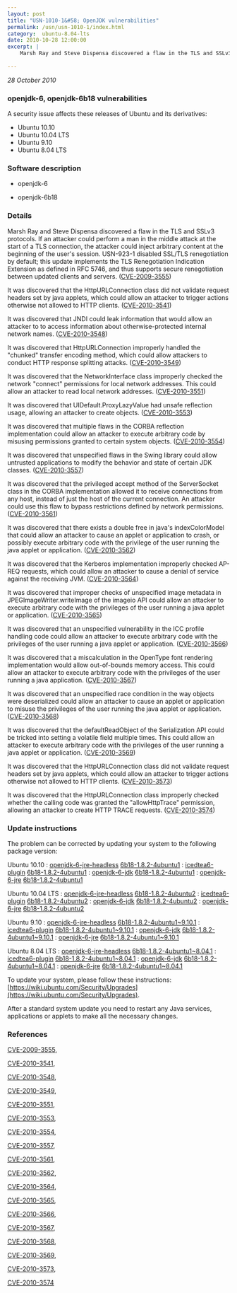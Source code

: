 ```yaml
---
layout: post
title: "USN-1010-1&#58; OpenJDK vulnerabilities"
permalink: /usn/usn-1010-1/index.html
category:  ubuntu-8.04-lts
date: 2010-10-28 12:00:00
excerpt: |
    Marsh Ray and Steve Dispensa discovered a flaw in the TLS and SSLv3 protocols. If an attacker could perform a man in the middle attack at the start of a TLS connection, the attacker could inject arbitrary content at the beginning of the user&#39;s session. USN-923-1 disabled SSL/TLS renegotiation by default; this update implements the TLS Renegotiation Indication Extension as defined in RFC 5746, and thus supports secure renegotiation between updated clients and servers. ([CVE-2009-3555](http://people.ubuntu.com/~ubuntu-security/cve/CVE-2009-3555))
    
--- 
```

 
 

*28 October 2010*

### openjdk-6, openjdk-6b18 vulnerabilities

A security issue affects these releases of Ubuntu and its derivatives:

* Ubuntu 10.10
* Ubuntu 10.04 LTS
* Ubuntu 9.10
* Ubuntu 8.04 LTS

### Software description

* openjdk-6 

* openjdk-6b18 

### Details

Marsh Ray and Steve Dispensa discovered a flaw in the TLS and SSLv3 protocols. If an attacker could perform a man in the middle attack at the start of a TLS connection, the attacker could inject arbitrary content at the beginning of the user&#39;s session. USN-923-1 disabled SSL/TLS renegotiation by default; this update implements the TLS Renegotiation Indication Extension as defined in RFC 5746, and thus supports secure renegotiation between updated clients and servers. ([CVE-2009-3555](http://people.ubuntu.com/~ubuntu-security/cve/CVE-2009-3555))

It was discovered that the HttpURLConnection class did not validate request headers set by java applets, which could allow an attacker to trigger actions otherwise not allowed to HTTP clients. ([CVE-2010-3541](http://people.ubuntu.com/~ubuntu-security/cve/CVE-2010-3541))

It was discovered that JNDI could leak information that would allow an attacker to to access information about otherwise-protected internal network names. ([CVE-2010-3548](http://people.ubuntu.com/~ubuntu-security/cve/CVE-2010-3548))

It was discovered that HttpURLConnection improperly handled the &quot;chunked&quot; transfer encoding method, which could allow attackers to conduct HTTP response splitting attacks. ([CVE-2010-3549](http://people.ubuntu.com/~ubuntu-security/cve/CVE-2010-3549))

It was discovered that the NetworkInterface class improperly checked the network &quot;connect&quot; permissions for local network addresses. This could allow an attacker to read local network addresses. ([CVE-2010-3551](http://people.ubuntu.com/~ubuntu-security/cve/CVE-2010-3551))

It was discovered that UIDefault.ProxyLazyValue had unsafe reflection usage, allowing an attacker to create objects. ([CVE-2010-3553](http://people.ubuntu.com/~ubuntu-security/cve/CVE-2010-3553))

It was discovered that multiple flaws in the CORBA reflection implementation could allow an attacker to execute arbitrary code by misusing permissions granted to certain system objects. ([CVE-2010-3554](http://people.ubuntu.com/~ubuntu-security/cve/CVE-2010-3554))

It was discovered that unspecified flaws in the Swing library could allow untrusted applications to modify the behavior and state of certain JDK classes. ([CVE-2010-3557](http://people.ubuntu.com/~ubuntu-security/cve/CVE-2010-3557))

It was discovered that the privileged accept method of the ServerSocket class in the CORBA implementation allowed it to receive connections from any host, instead of just the host of the current connection. An attacker could use this flaw to bypass restrictions defined by network permissions. ([CVE-2010-3561](http://people.ubuntu.com/~ubuntu-security/cve/CVE-2010-3561))

It was discovered that there exists a double free in java&#39;s indexColorModel that could allow an attacker to cause an applet or application to crash, or possibly execute arbitrary code with the privilege of the user running the java applet or application. ([CVE-2010-3562](http://people.ubuntu.com/~ubuntu-security/cve/CVE-2010-3562))

It was discovered that the Kerberos implementation improperly checked AP-REQ requests, which could allow an attacker to cause a denial of service against the receiving JVM. ([CVE-2010-3564](http://people.ubuntu.com/~ubuntu-security/cve/CVE-2010-3564))

It was discovered that improper checks of unspecified image metadata in JPEGImageWriter.writeImage of the imageio API could allow an attacker to execute arbitrary code with the privileges of the user running a java applet or application. ([CVE-2010-3565](http://people.ubuntu.com/~ubuntu-security/cve/CVE-2010-3565))

It was discovered that an unspecified vulnerability in the ICC profile handling code could allow an attacker to execute arbitrary code with the privileges of the user running a java applet or application. ([CVE-2010-3566](http://people.ubuntu.com/~ubuntu-security/cve/CVE-2010-3566))

It was discovered that a miscalculation in the OpenType font rendering implementation would allow out-of-bounds memory access. This could allow an attacker to execute arbitrary code with the privileges of the user running a java application. ([CVE-2010-3567](http://people.ubuntu.com/~ubuntu-security/cve/CVE-2010-3567))

It was discovered that an unspecified race condition in the way objects were deserialized could allow an attacker to cause an applet or application to misuse the privileges of the user running the java applet or application. ([CVE-2010-3568](http://people.ubuntu.com/~ubuntu-security/cve/CVE-2010-3568))

It was discovered that the defaultReadObject of the Serialization API could be tricked into setting a volatile field multiple times. This could allow an attacker to execute arbitrary code with the privileges of the user running a java applet or application. ([CVE-2010-3569](http://people.ubuntu.com/~ubuntu-security/cve/CVE-2010-3569))

It was discovered that the HttpURLConnection class did not validate request headers set by java applets, which could allow an attacker to trigger actions otherwise not allowed to HTTP clients. ([CVE-2010-3573](http://people.ubuntu.com/~ubuntu-security/cve/CVE-2010-3573))

It was discovered that the HttpURLConnection class improperly checked whether the calling code was granted the &quot;allowHttpTrace&quot; permission, allowing an attacker to create HTTP TRACE requests. ([CVE-2010-3574](http://people.ubuntu.com/~ubuntu-security/cve/CVE-2010-3574)) 

### Update instructions

The problem can be corrected by updating your system to the following package version:

Ubuntu 10.10
 : [openjdk-6-jre-headless](https://launchpad.net/ubuntu/+source/openjdk-6b18) <span> [6b18-1.8.2-4ubuntu1](https://launchpad.net/ubuntu/+source/openjdk-6b18/6b18-1.8.2-4ubuntu1) </span> 
 : [icedtea6-plugin](https://launchpad.net/ubuntu/+source/openjdk-6b18) <span> [6b18-1.8.2-4ubuntu1](https://launchpad.net/ubuntu/+source/openjdk-6b18/6b18-1.8.2-4ubuntu1) </span> 
 : [openjdk-6-jdk](https://launchpad.net/ubuntu/+source/openjdk-6b18) <span> [6b18-1.8.2-4ubuntu1](https://launchpad.net/ubuntu/+source/openjdk-6b18/6b18-1.8.2-4ubuntu1) </span> 
 : [openjdk-6-jre](https://launchpad.net/ubuntu/+source/openjdk-6b18) <span> [6b18-1.8.2-4ubuntu1](https://launchpad.net/ubuntu/+source/openjdk-6b18/6b18-1.8.2-4ubuntu1) </span> 

Ubuntu 10.04 LTS
 : [openjdk-6-jre-headless](https://launchpad.net/ubuntu/+source/openjdk-6) <span> [6b18-1.8.2-4ubuntu2](https://launchpad.net/ubuntu/+source/openjdk-6/6b18-1.8.2-4ubuntu2) </span> 
 : [icedtea6-plugin](https://launchpad.net/ubuntu/+source/openjdk-6) <span> [6b18-1.8.2-4ubuntu2](https://launchpad.net/ubuntu/+source/openjdk-6/6b18-1.8.2-4ubuntu2) </span> 
 : [openjdk-6-jdk](https://launchpad.net/ubuntu/+source/openjdk-6) <span> [6b18-1.8.2-4ubuntu2](https://launchpad.net/ubuntu/+source/openjdk-6/6b18-1.8.2-4ubuntu2) </span> 
 : [openjdk-6-jre](https://launchpad.net/ubuntu/+source/openjdk-6) <span> [6b18-1.8.2-4ubuntu2](https://launchpad.net/ubuntu/+source/openjdk-6/6b18-1.8.2-4ubuntu2) </span> 

Ubuntu 9.10
 : [openjdk-6-jre-headless](https://launchpad.net/ubuntu/+source/openjdk-6) <span> [6b18-1.8.2-4ubuntu1~9.10.1](https://launchpad.net/ubuntu/+source/openjdk-6/6b18-1.8.2-4ubuntu1~9.10.1) </span> 
 : [icedtea6-plugin](https://launchpad.net/ubuntu/+source/openjdk-6) <span> [6b18-1.8.2-4ubuntu1~9.10.1](https://launchpad.net/ubuntu/+source/openjdk-6/6b18-1.8.2-4ubuntu1~9.10.1) </span> 
 : [openjdk-6-jdk](https://launchpad.net/ubuntu/+source/openjdk-6) <span> [6b18-1.8.2-4ubuntu1~9.10.1](https://launchpad.net/ubuntu/+source/openjdk-6/6b18-1.8.2-4ubuntu1~9.10.1) </span> 
 : [openjdk-6-jre](https://launchpad.net/ubuntu/+source/openjdk-6) <span> [6b18-1.8.2-4ubuntu1~9.10.1](https://launchpad.net/ubuntu/+source/openjdk-6/6b18-1.8.2-4ubuntu1~9.10.1) </span> 

Ubuntu 8.04 LTS
 : [openjdk-6-jre-headless](https://launchpad.net/ubuntu/+source/openjdk-6) <span> [6b18-1.8.2-4ubuntu1~8.04.1](https://launchpad.net/ubuntu/+source/openjdk-6/6b18-1.8.2-4ubuntu1~8.04.1) </span> 
 : [icedtea6-plugin](https://launchpad.net/ubuntu/+source/openjdk-6) <span> [6b18-1.8.2-4ubuntu1~8.04.1](https://launchpad.net/ubuntu/+source/openjdk-6/6b18-1.8.2-4ubuntu1~8.04.1) </span> 
 : [openjdk-6-jdk](https://launchpad.net/ubuntu/+source/openjdk-6) <span> [6b18-1.8.2-4ubuntu1~8.04.1](https://launchpad.net/ubuntu/+source/openjdk-6/6b18-1.8.2-4ubuntu1~8.04.1) </span> 
 : [openjdk-6-jre](https://launchpad.net/ubuntu/+source/openjdk-6) <span> [6b18-1.8.2-4ubuntu1~8.04.1](https://launchpad.net/ubuntu/+source/openjdk-6/6b18-1.8.2-4ubuntu1~8.04.1) </span> 

To update your system, please follow these instructions: [https://wiki.ubuntu.com/Security/Upgrades](https://wiki.ubuntu.com/Security/Upgrades).

After a standard system update you need to restart any Java services, applications or applets to make all the necessary changes. 

### References

 
 [CVE-2009-3555](http://people.ubuntu.com/~ubuntu-security/cve/CVE-2009-3555), 

 [CVE-2010-3541](http://people.ubuntu.com/~ubuntu-security/cve/CVE-2010-3541), 

 [CVE-2010-3548](http://people.ubuntu.com/~ubuntu-security/cve/CVE-2010-3548), 

 [CVE-2010-3549](http://people.ubuntu.com/~ubuntu-security/cve/CVE-2010-3549), 

 [CVE-2010-3551](http://people.ubuntu.com/~ubuntu-security/cve/CVE-2010-3551), 

 [CVE-2010-3553](http://people.ubuntu.com/~ubuntu-security/cve/CVE-2010-3553), 

 [CVE-2010-3554](http://people.ubuntu.com/~ubuntu-security/cve/CVE-2010-3554), 

 [CVE-2010-3557](http://people.ubuntu.com/~ubuntu-security/cve/CVE-2010-3557), 

 [CVE-2010-3561](http://people.ubuntu.com/~ubuntu-security/cve/CVE-2010-3561), 

 [CVE-2010-3562](http://people.ubuntu.com/~ubuntu-security/cve/CVE-2010-3562), 

 [CVE-2010-3564](http://people.ubuntu.com/~ubuntu-security/cve/CVE-2010-3564), 

 [CVE-2010-3565](http://people.ubuntu.com/~ubuntu-security/cve/CVE-2010-3565), 

 [CVE-2010-3566](http://people.ubuntu.com/~ubuntu-security/cve/CVE-2010-3566), 

 [CVE-2010-3567](http://people.ubuntu.com/~ubuntu-security/cve/CVE-2010-3567), 

 [CVE-2010-3568](http://people.ubuntu.com/~ubuntu-security/cve/CVE-2010-3568), 

 [CVE-2010-3569](http://people.ubuntu.com/~ubuntu-security/cve/CVE-2010-3569), 

 [CVE-2010-3573](http://people.ubuntu.com/~ubuntu-security/cve/CVE-2010-3573), 

 [CVE-2010-3574](http://people.ubuntu.com/~ubuntu-security/cve/CVE-2010-3574)
 

